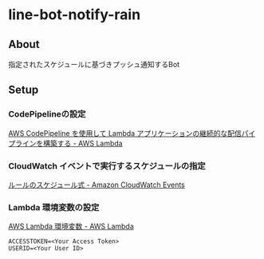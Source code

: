 # line-bot-notify-rain
## About

指定されたスケジュールに基づきプッシュ通知するBot

## Setup

### CodePipelineの設定

[AWS CodePipeline を使用して Lambda アプリケーションの継続的な配信パイプラインを構築する - AWS Lambda](https://docs.aws.amazon.com/ja_jp/lambda/latest/dg/build-pipeline.html)

### CloudWatch イベントで実行するスケジュールの指定

[ルールのスケジュール式 - Amazon CloudWatch Events](https://docs.aws.amazon.com/ja_jp/AmazonCloudWatch/latest/events/ScheduledEvents.html)

### Lambda 環境変数の設定

[AWS Lambda 環境変数 - AWS Lambda](https://docs.aws.amazon.com/ja_jp/lambda/latest/dg/env_variables.html)

```
ACCESSTOKEN=<Your Access Token>
USERID=<Your User ID>
```